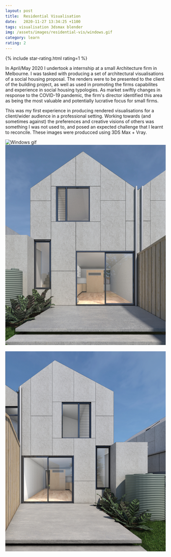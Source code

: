 ```yaml
---
layout: post
title:  Residential Visualisation
date:   2020-11-27 13:34:25 +1100
tags: visualisation 3dsmax blender
img: /assets/images/residential-vis/windows.gif
category: learn
rating: 2
---
```


{% include star-rating.html rating=1 %}
<div>
In April/May 2020 I undertook a internship at a small Architecture firm in Melbourne. I was tasked with producing a set of architectural visualisations of a social housing proposal. The renders were to be presented to the client of the building project, as well as used in promoting the firms capabilites and experience in social housing typologies. As market swiftly changes in response to the COVID-19 pandemic, the firm's director identified this area as being the most valuable and potentially lucrative focus for small firms.   


This was my first experience in producing rendered visualisations for a client/wider audience in a professional setting. Working towards (and sometimes against) the preferences and creative visions of others was something I was not used to, and posed an expected challenge that I learnt to reconcile.  These images were producced using 3DS Max + Vray.
</div>
<div>
    <img class="d-block w-100 mb-4" src="/assets/images/residential-vis/windows.gif" alt="Windows gif">  
</div>

<div class="row">
    <div class="col-sm-6 d-flex align-items-center">
        <div>
            <img class="d-block w-100" src="/assets/images/residential-vis/viewc.jpg" alt="View C">  
        </div>
    </div>
    <br>
    <div class="col-sm-6 d-flex align-items-center">
            <img class="d-block w-100" src="/assets/images/residential-vis/viewe.jpg" alt="View E">   
    </div>
</div>